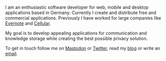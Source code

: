 I am an enthusiastic software developer for web, mobile and desktop applications based in Germany. Currently I create and distribute free and commercial applications. Previously I have worked for large companies like [Evernote](https://evernote.com) and [Cellular](https://www.cellular.de).

My goal is to develop appealing applications for communication and knowledge storage while creating the best possible privacy solution.  
  
To get in touch follow me on <a rel="me" href="https://mastodon.social/@holtwick">Mastodon</a> or [Twitter](https://github.com/holtwick), read my [blog](https://holtwick.de/blog/) or write an [email](mailto:hello@holtwick.de).
